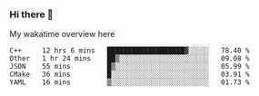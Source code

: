 ### Hi there 👋

<!--
**Jassy930/Jassy930** is a ✨ _special_ ✨ repository because its `README.md` (this file) appears on your GitHub profile.

Here are some ideas to get you started:

- 🔭 I’m currently working on ...
- 🌱 I’m currently learning ...
- 👯 I’m looking to collaborate on ...
- 🤔 I’m looking for help with ...
- 💬 Ask me about ...
- 📫 How to reach me: ...
- 😄 Pronouns: ...
- ⚡ Fun fact: ...
-->

My wakatime overview here
<!--START_SECTION:waka-->
```text
C++     12 hrs 6 mins   ███████████████████▓░░░░░   78.40 % 
Other   1 hr 24 mins    ██▒░░░░░░░░░░░░░░░░░░░░░░   09.08 % 
JSON    55 mins         █▒░░░░░░░░░░░░░░░░░░░░░░░   05.99 % 
CMake   36 mins         █░░░░░░░░░░░░░░░░░░░░░░░░   03.91 % 
YAML    16 mins         ▒░░░░░░░░░░░░░░░░░░░░░░░░   01.73 % 
```
<!--END_SECTION:waka-->
